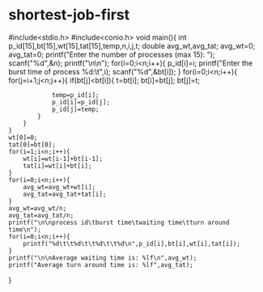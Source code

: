 # shortest-job-first
#include<stdio.h>
#include<conio.h>
void main(){
	int p_id[15],bt[15],wt[15],tat[15],temp,n,i,j,t;
	double avg_wt,avg_tat;
	avg_wt=0;
	avg_tat=0;
	printf("Enter the number of processes (max 15): ");
	scanf("%d",&n);
	printf("\n\n");
	for(i=0;i<n;i++){
		p_id[i]=i;
		printf("Enter the burst time of process %d:\t",i);
		scanf("%d",&bt[i]);
	}
	for(i=0;i<n;i++){
		for(j=i+1;j<n;j++){
			if(bt[j]<bt[i]){
				t=bt[i];
				bt[i]=bt[j];
				bt[j]=t;
				
				temp=p_id[i];
				p_id[i]=p_id[j];
				p_id[j]=temp;
			}
		}
	}
	wt[0]=0;
	tat[0]=bt[0];
	for(i=1;i<n;i++){
		wt[i]=wt[i-1]+bt[i-1];
		tat[i]=wt[i]+bt[i];
	}
	for(i=0;i<n;i++){
		avg_wt=avg_wt+wt[i];
		avg_tat=avg_tat+tat[i];
	}
	avg_wt=avg_wt/n;
	avg_tat=avg_tat/n;
	printf("\n\nprocess id\tburst time\twaiting time\tturn around time\n");
	for(i=0;i<n;i++){
		printf("%d\t\t%d\t\t%d\t\t%d\n",p_id[i],bt[i],wt[i],tat[i]);
	}
	printf("\n\nAverage waiting time is: %lf\n",avg_wt);
	printf("Average turn around time is: %lf",avg_tat);
}
